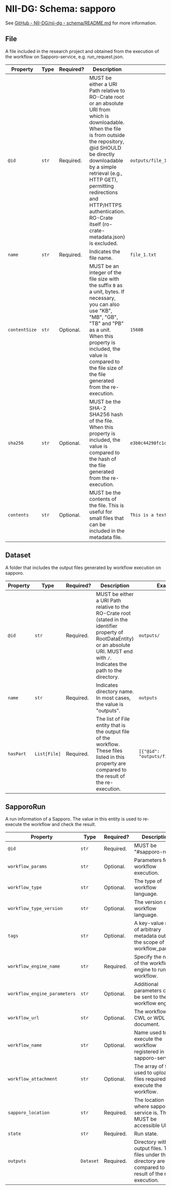 # NII-DG: Schema: sapporo

See [GitHub - NII-DG/nii-dg - schema/README.md](https://github.com/NII-DG/nii-dg/blob/main/schema/README.md) for more information.

## File
A file included in the research project and obtained from the execution of the workflow on Sapporo-service, e.g. run_request.json.

| Property | Type | Required? | Description | Example |
| --- | --- | --- | --- | --- |
| `@id` | `str` | Required. | MUST be either a URI Path relative to RO-Crate root or an absolute URI from which is downloadable. When the file is from outside the repository, @id SHOULD be directly downloadable by a simple retrieval (e.g., HTTP GET), permitting redirections and HTTP/HTTPS authentication. RO-Crate itself (ro-crate-metadata.json) is excluded. | `outputs/file_1.txt` |
| `name` | `str` | Required. | Indicates the file name. | `file_1.txt` |
| `contentSize` | `str` | Optional. | MUST be an integer of the file size with the suffix `B` as a unit, bytes. If necessary, you can also use "KB", "MB", "GB", "TB" and "PB" as a unit. When this property is included, the value is compared to the file size of the file generated from the re-execution. | `1560B` |
| `sha256` | `str` | Optional. | MUST be the SHA-2 SHA256 hash of the file. When this property is included, the value is compared to the hash of the file generated from the re-execution. | `e3b0c44298fc1c149afbf4c8996fb92427ae41e4649b934ca495991b7852b855` |
| `contents` | `str` | Optional. | MUST be the contents of the file. This is useful for small files that can be included in the metadata file. | `This is a text file.` |

## Dataset
A folder that includes the output files generated by workflow execution on sapporo.

| Property | Type | Required? | Description | Example |
| --- | --- | --- | --- | --- |
| `@id` | `str` | Required. | MUST be either a URI Path relative to the RO-Crate root (stated in the identifier property of RootDataEntity) or an absolute URI. MUST end with `/`. Indicates the path to the directory. | `outputs/` |
| `name` | `str` | Required. | Indicates directory name. In most cases, the value is "outputs". | `outputs` |
| `hasPart` | `List[File]` | Required. | The list of File entity that is the output file of the workflow. These files listed in this property are compared to the result of the re-execution. | `[{"@id": "outputs/file_1.txt"}]` |

## SapporoRun
A run information of a Sapporo. The value in this entity is used to re-execute the workflow and check the result.

| Property | Type | Required? | Description | Example |
| --- | --- | --- | --- | --- |
| `@id` | `str` | Required. | MUST be "#sapporo-run" | `#sapporo-run` |
| `workflow_params` | `str` | Optional. | Parameters for workflow execution. | `{"fastq_1":{"location":"ERR034597_1.small.fq.gz","class":"File"},"fastq_2":{"location":"ERR034597_2.small.fq.gz","class":"File"},"nthreads":2}"` |
| `workflow_type` | `str` | Optional. | The type of workflow language. | `CWL` |
| `workflow_type_version` | `str` | Optional. | The version of the workflow language. | `v1.0` |
| `tags` | `str` | Optional. | A key-value map of arbitrary metadata outside the scope of workflow_params. | `{"workflow_name": "dockstore-tool-bamstats-cwl"}` |
| `workflow_engine_name` | `str` | Required. | Specify the name of the workflow engine to run a workflow. | `cwltool` |
| `workflow_engine_parameters` | `str` | Optional. | Additional parameters can be sent to the workflow engine. | `None` |
| `workflow_url` | `str` | Optional. | The workflow CWL or WDL document. | `https://raw.githubusercontent.com/sapporo-wes/sapporo-service/main/tests/resources/cwltool/trimming_and_qc.cwl` |
| `workflow_name` | `str` | Optional. | Name used to execute the workflow registered in the sapporo-service. | `Example workflow` |
| `workflow_attachment` | `str` | Optional. | The array of file used to upload files required to execute the workflow. | `[{"file_name": "ERR034597_2.small.fq.gz", "file_url": "https://raw.githubusercontent.com/sapporo-wes/sapporo-service/main/tests/resources/cwltool/ERR034597_2.small.fq.gz"}, {"file_name": "ERR034597_1.small.fq.gz", "file_url": "https://raw.githubusercontent.com/sapporo-wes/sapporo-service/main/tests/resources/cwltool/ERR034597_1.small.fq.gz"}]` |
| `sapporo_location` | `str` | Required. | The location where sapporo-service is. This MUST be accessible URL. | `https://example.com/sapporo-service` |
| `state` | `str` | Required. | Run state. | `COMPLETED` |
| `outputs` | `Dataset` | Required. | Directory with output files. The files under this directory are compared to the result of the re-execution. | `{"@id":"outputs/"}` |
